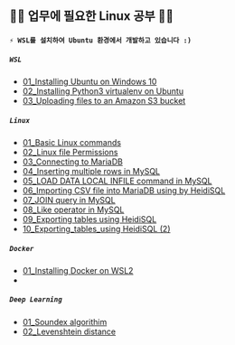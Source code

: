 ## 🐱‍💻 업무에 필요한 Linux 공부 🐱‍💻

#### `⚡ WSL를 설치하여 Ubuntu 환경에서 개발하고 있습니다 :) `

##### `WSL` 

- [01_Installing Ubuntu on Windows 10](https://github.com/JuheePak/linuxStudy/blob/master/WSL/01_Installing%20Ubuntu%20on%20Windows%2010.md)
- [02_Installing Python3 virtualenv on Ubuntu](https://github.com/JuheePak/linuxStudy/blob/master/WSL/02_Installing%20Python3%20virtualenv%20on%20Ubuntu.md)
- [03_Uploading files to an Amazon S3 bucket](https://github.com/JuheePak/linuxStudy/blob/master/WSL/03_Uploading%20files%20to%20an%20Amazon%20S3%20bucket.md)



##### `Linux`

- [01_Basic Linux commands](https://github.com/JuheePak/linuxStudy/blob/master/Linux/01_Basic%20Linux%20commands.md)
- [02_Linux file Permissions](https://github.com/JuheePak/linuxStudy/blob/master/Linux/02_Linux%20file%20Permissions.md) 
- [03_Connecting to MariaDB](https://github.com/JuheePak/linuxStudy/blob/master/Linux/03_Connecting%20to%20MariaDB.md)
- [04_Inserting multiple rows in MySQL](https://github.com/JuheePak/linuxStudy/blob/master/Linux/04_Inserting%20multiple%20rows%20in%20MySQL.md)
- [05_LOAD DATA LOCAL INFILE command in MySQL](https://github.com/JuheePak/linuxStudy/blob/master/Linux/05_LOAD%20DATA%20LOCAL%20INFILE%20command%20in%20MySQL.md)
- [06_Importing CSV file into MariaDB using by HeidiSQL](https://github.com/JuheePak/linuxStudy/blob/master/Linux/06_Importing%20CSV%20file%20into%20MariaDB%20using%20by%20HeidiSQL.md)
- [07_JOIN query in MySQL](https://github.com/JuheePak/linuxStudy/blob/master/Linux/07_JOIN%20query%20in%20MySQL.md)
- [08_Like operator in MySQL](https://github.com/JuheePak/linuxStudy/blob/master/Linux/08_Like%20operator%20in%20MySQL.md)
- [09_Exporting tables using HeidiSQL](https://github.com/JuheePak/linuxStudy/blob/master/Linux/09_Exporting%20tables%20using%20HeidiSQL.md)
- [10_Exporting_tables_using HeidiSQL (2)](https://github.com/JuheePak/linuxStudy/blob/master/Linux/10_Exporting%20tables%20using%20HeidiSQL%20(2).md)



##### `Docker`

- [01_Installing Docker on WSL2](https://github.com/JuheePak/linuxStudy/blob/master/Docker/01_Installing%20Docker%20on%20WSL2.md)
- 

##### `Deep Learning`

- [01_Soundex algorithim](https://github.com/JuheePak/linuxStudy/blob/master/DeepLearning/01_Soundex%20algorithm.md)
- [02_Levenshtein distance](https://github.com/JuheePak/linuxStudy/blob/master/DeepLearning/02_Levenshtein%20distance.md)

